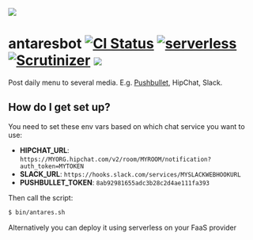 ![](http://antaresristorante.it/images/antares.png)
# antaresbot  [![CI Status](https://github.com/maxcanna/antaresbot/workflows/CI/badge.svg)](https://github.com/maxcanna/antaresbot/actions) [![serverless](http://public.serverless.com/badges/v3.svg)](http://www.serverless.com) [![Scrutinizer](https://img.shields.io/scrutinizer/g/maxcanna/antaresbot.svg)](https://scrutinizer-ci.com/g/maxcanna/antaresbot/) [![](https://img.shields.io/github/license/maxcanna/antaresbot.svg?maxAge=2592000)](https://github.com/maxcanna/antaresbot/blob/master/LICENSE)
Post daily menu to several media. E.g. [Pushbullet](https://www.pushbullet.com/channel?tag=antares), HipChat, Slack.

## How do I get set up?
You need to set these env vars based on which chat service you want to use:
* **HIPCHAT_URL**: `https://MYORG.hipchat.com/v2/room/MYROOM/notification?auth_token=MYTOKEN`
* **SLACK_URL**: `https://hooks.slack.com/services/MYSLACKWEBHOOKURL`
* **PUSHBULLET_TOKEN**: `8ab92981655adc3b28c2d4ae111fa393`

Then call the script:
```bash
$ bin/antares.sh
```

Alternatively you can deploy it using serverless on your FaaS provider
